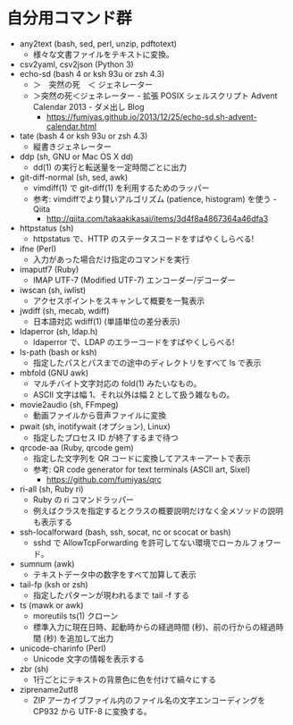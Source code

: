 # 自分用コマンド群

* any2text (bash, sed, perl, unzip, pdftotext)
    * 様々な文書ファイルをテキストに変換。
* csv2yaml, csv2json (Python 3)
* echo-sd (bash 4 or ksh 93u or zsh 4.3)
    * ＞　突然の死　＜ ジェネレーター
    * ＞突然の死＜ジェネレーター - 拡張 POSIX シェルスクリプト Advent Calendar 2013 - ダメ出し Blog
        * <https://fumiyas.github.io/2013/12/25/echo-sd.sh-advent-calendar.html>
* tate (bash 4 or ksh 93u or zsh 4.3)
    * 縦書きジェネレーター
* ddp (sh, GNU or Mac OS X dd)
    * dd(1) の実行と転送量を一定時間ごとに出力
* git-diff-normal (sh, sed, awk)
    * vimdiff(1) で git-diff(1) を利用するためのラッパー
    * 参考: vimdiffでより賢いアルゴリズム (patience, histogram) を使う - Qiita
        * <http://qiita.com/takaakikasai/items/3d4f8a4867364a46dfa3>
* httpstatus (sh)
    * httpstatus で、HTTP のステータスコードをすばやくしらべる!
* ifne (Perl)
    * 入力があった場合だけ指定のコマンドを実行
* imaputf7 (Ruby)
    * IMAP UTF-7 (Modified UTF-7) エンコーダー/デコーダー
* iwscan (sh, iwlist)
    * アクセスポイントをスキャンして概要を一覧表示
* jwdiff (sh, mecab, wdiff)
    * 日本語対応 wdiff(1) (単語単位の差分表示)
* ldaperror (sh, ldap.h)
    * ldaperror で、LDAP のエラーコードをすばやくしらべる!
* ls-path (bash or ksh)
    * 指定したパスとパスまでの途中のディレクトリをすべて ls で表示
* mbfold (GNU awk)
    * マルチバイト文字対応の fold(1) みたいなもの。
    * ASCII 文字は幅 1、それ以外は幅 2 として扱う雑なもの。
* movie2audio (sh, FFmpeg)
    * 動画ファイルから音声ファイルに変換
* pwait (sh, inotifywait (オプション), Linux)
    * 指定したプロセス ID が終了するまで待つ
* qrcode-aa (Ruby, qrcode gem)
    * 指定した文字列を QR コードに変換してアスキーアートで表示
    * 参考: QR code generator for text terminals (ASCII art, Sixel)
        * <https://github.com/fumiyas/qrc>
* ri-all (sh, Ruby ri)
    * Ruby の ri コマンドラッパー
    * 例えばクラスを指定するとクラスの概要説明だけなく全メソッドの説明も表示する
* ssh-localforward (bash, ssh, socat, nc or scocat or bash)
    * sshd で AllowTcpForwarding を許可してない環境でローカルフォワード。
* sumnum (awk)
    * テキストデータ中の数字をすべて加算して表示
* tail-fp (ksh or zsh)
    * 指定したパターンが現われるまで tail -f する
* ts (mawk or awk)
    * moreutils ts(1) クローン
    * 標準入力に現在日時、起動時からの経過時間 (秒)、前の行からの経過時間 (秒) を追加して出力
* unicode-charinfo (Perl)
    * Unicode 文字の情報を表示する
* zbr (sh)
    * 1行ごとにテキストの背景色に色を付けて縞々にする
* ziprename2utf8
    * ZIP アーカイブファイル内のファイル名の文字エンコーディングを
      CP932 から UTF-8 に変換する。

